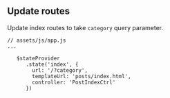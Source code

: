 ## Update routes

Update index routes to take `category` query parameter.

```
// assets/js/app.js
...

   $stateProvider
      .state('index', {
        url: '/?category',
        templateUrl: 'posts/index.html',
        controller: 'PostIndexCtrl'
      })
```
